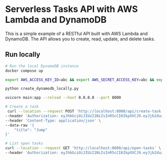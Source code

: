 # Serverless Tasks API with AWS Lambda and DynamoDB

This is a simple example of a RESTful API built with AWS Lambda and DynamoDB. The API allows you to create, read, update, and delete tasks.

## Run locally

```bash
# Run the local DynamoDB instance
docker compose up 
```

```bash
export AWS_ACCESS_KEY_ID=abc && export AWS_SECRET_ACCESS_KEY=abc && export AWS_DEFAULT_REGION=eu-central-1 && export TABLE_NAME="local-tasks-api-table" && export DYNAMODB_URL=http://localhost:9999
```

```bash
python create_dynamodb_locally.py
```

```bash
uvicorn main:app --reload --host 0.0.0.0 --port 8000
```

```bash
# Create a task
 curl --location --request POST 'http://localhost:8000/api/create-task' \
--header 'Authorization: eyJhbGciOiJIUzI1NiIsInR5cCI6IkpXVCJ9.eyJjb2duaXRvOnVzZXJuYW1lIjoiam9obkBkb2UuY29tIn0.6UvNP3lIrXAinXYqH4WzyNrYCxUFIRhAluWyAxcCoUc' \
--header 'Content-Type: application/json' \
--data-raw '{
    "title": "Jump"
}'
```

```bash
# List open tasks
curl --location --request GET 'http://localhost:8000/api/open-tasks' \
--header 'Authorization: eyJhbGciOiJIUzI1NiIsInR5cCI6IkpXVCJ9.eyJjb2duaXRvOnVzZXJuYW1lIjoiam9obkBkb2UuY29tIn0.6UvNP3lIrXAinXYqH4WzyNrYCxUFIRhAluWyAxcCoUc'
```

```bash
